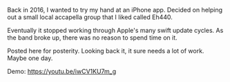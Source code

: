 Back in 2016, I wanted to try my hand at an iPhone app.  Decided on helping out a small local accapella group that I liked called Eh440.

Eventually it stopped working through Apple's many swift update cycles.  As the band broke up, there was no reason to spend time on it.

Posted here for posterity.  Looking back it, it sure needs a lot of work.  Maybe one day.

Demo: https://youtu.be/iwCV1KU7m_g
